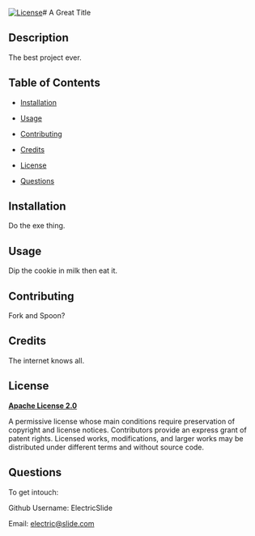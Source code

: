 [![License](https://img.shields.io/badge/License-Apache_2.0-blue.svg)](https://opensource.org/licenses/Apache-2.0)# A Great Title

## Description

The best project ever.

## Table of Contents

- [Installation](#installation)

- [Usage](#usage)

- [Contributing](#contributing)

- [Credits](#credits)

- [License](#license)

- [Questions](#questions)

## Installation

Do the exe thing.

## Usage

Dip the cookie in milk then eat it.

## Contributing

Fork and Spoon?

## Credits

The internet knows all.

## License

[**Apache License 2.0**](https://choosealicense.com/licenses/apache-2.0/)

A permissive license whose main conditions require preservation of copyright and license notices. Contributors provide an express grant of patent rights. Licensed works, modifications, and larger works may be distributed under different terms and without source code.

## Questions

To get intouch:

Github Username: ElectricSlide

Email: electric@slide.com
